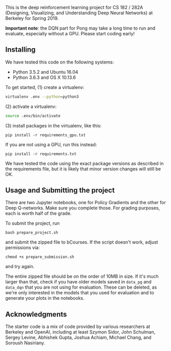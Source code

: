 This is the deep reinforcement learning project for CS 182 / 282A
(Designing, Visualizing, and Understanding Deep Neural Networks) at Berkeley for
Spring 2019.

**Important note**: the DQN part for Pong may take a long time to run and
evaluate, especially without a GPU. Please start coding early!


## Installing

We have tested this code on the following systems:

- Python 3.5.2 and Ubuntu 16.04
- Python 3.6.3 and OS X 10.13.6

To get started, 
(1) create a virtualenv:
```bash
virtualenv .env --python=python3
````
(2) activate a virtualenv:
```bash
source .env/bin/activate
```
(3) install packages in the virtualenv, like this:

```
pip install -r requirements_gpu.txt
```

If you are not using a GPU, run this instead:

```
pip install -r requirements.txt
```

We have tested the code using the exact package versions as described in the
requirements file, but it is likely that minor version changes will still be
OK.


## Usage and Submitting the project

There are two Jupyter notebooks, one for Policy Gradients and the other for Deep
Q-networks. Make sure you complete those. For grading purposes, each is worth
half of the grade.

To submit the project, run

```
bash prepare_project.sh
```

and submit the zipped file to bCourses. If the script doesn't work, adjust
permissions via:

```
chmod +x prepare_submission.sh
```

and try again.

The entire zipped file should be on the order of 10MB in size. If it's much
larger than that, check if you have older models saved in `data_pg` and
`data_dqn` that you are not using for evaluation. These can be deleted, as we're
only interested in the models that you used for evaluation and to generate your
plots in the notebooks.


## Acknowledgments

The starter code is a mix of code provided by various researchers at Berkeley
and OpenAI, including at least Szymon Sidor, John Schulman, Sergey Levine,
Abhishek Gupta, Joshua Achiam, Michael Chang, and Soroush Nasiriany.
